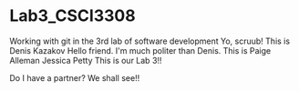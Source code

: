 # Lab3_CSCI3308
Working with git in the 3rd lab of software development
Yo, scruub! This is Denis Kazakov
Hello friend. I'm much politer than Denis. This is Paige Alleman
Jessica Petty
This is our Lab 3!!


Do I have a partner? We shall see!!
